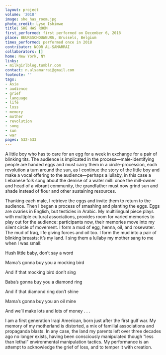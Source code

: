 ```yaml
---
layout: project
volume: '2018'
image: she_has_room.jpg
photo_credit: Lyse Ishimwe
title: SHE HAS ROOM
first_performed: first performed on December 6, 2018
place: BEURSSCHOUWBURG, Brussels, Belgium
times_performed: performed once in 2018
contributor: NOOR AL-SAMARRAI
collaborators: []
home: New York, NY
links:
- milkgirlblog.tumblr.com
contact: n.alsamarrai@gmail.com
footnote: ''
tags:
- Asia
- audience
- grief
- language
- life
- loss
- memory
- mother
- revolution
- song
- sun
- war
pages: 532-533
---
```




A little boy who has to care for an egg for a week in exchange for a pair of blinking tits. The audience is implicated in the process—male-identifying people are handed eggs and must carry them in a circle-procession, each revolution a turn around the sun, as I continue the story of the little boy and make a vocal offering to the audience—perhaps a lullaby, in this case a Lebanese folk song about the demise of a water mill: once the mill-owner and head of a vibrant community, the grandfather must now grind sun and shade instead of flour and other sustaining resources.

Thanking each male, I retrieve the eggs and invite them to return to the audience. Then I began a process of smashing and planting the eggs. Eggs are ovaries in English, but testicles in Arabic. My multilingual piece plays with multiple cultural associations, provides room for varied memories to play out for the audience: participants now, their memories move into my silent circle of movement. I form a mud of egg, henna, oil, and rosewater. The mud of Iraq, life giving forces and oil too. I form the mud into a pair of blinking breasts: it’s my land. I sing them a lullaby my mother sang to me when I was small:

Hush little baby, don’t say a word

Mama’s gonna buy you a mocking bird

And if that mocking bird don’t sing

Baba’s gonna buy you a diamond ring

And if that diamond ring don’t shine

Mama’s gonna buy you an oil mine

And we’ll make lots and lots of money . . .

I am a first generation Iraqi American, born just after the first gulf war. My memory of my motherland is distorted, a mix of familial associations and propaganda blasts. In any case, the land my parents left over three decades ago no longer exists, having been consciously manipulated though “less than lethal” environmental manipulation tactics. My performance is an attempt to acknowledge the grief of loss, and to temper it with creation.
